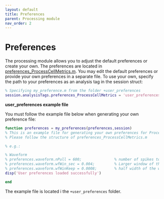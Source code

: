 ```yaml
---
layout: default
title: Preferences
parent: Processing module
nav_order: 2
---
```

# Preferences
The processing module allows you to adjust the default preferences or create your own. The preferences are located in [preferences_ProcessCellMetrics.m](https://github.com/petersenpeter/CellExplorer/blob/master/preferences_ProcessCellMetrics.m). You may edit the default preferences or provide your own preferences in a separate file. To use your own, specify the path to your preferences as an analysis tag in the session struct: 
```m
% Specifying my_preference.m from the folder +user_preferences
session.analysisTags.preferences_ProcessCellMetrics = 'user_preferences.my_preferences';
```
__user_preferences example file__

You must follow the example file below when generating your own preference file:
```m
function preferences = my_preferences(preferences,session)
% This is an example file for generating your own preferences for ProcessCellMetrics part of CellExplorer
% Please follow the structure of preferences_ProcessCellMetrics.m

% e.g.:

% Waveform
% preferences.waveform.nPull = 600;               % number of spikes to pull out (default: 600)
% preferences.waveform.wfWin_sec = 0.004;         % Larger window of the waveform for filtering (to avoid edge effects). Total width in seconds [default 4ms]
% preferences.waveform.wfWinKeep = 0.0008;        % half width of the waveform. In seconds [default 0.8ms]
disp('User preferences loaded successfully')

end
```
The example file is located i the `+user_preferences` folder.